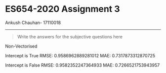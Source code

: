 # ES654-2020 Assignment 3

Ankush Chauhan- 17110018

------

> Write the answers for the subjective questions here

Non-Vectorised


Intercept is True
RMSE:  0.9586962889281012
MAE:  0.7317873312870725


Intercept is False
RMSE:  0.9582352247364933
MAE:  0.7266521753943957




